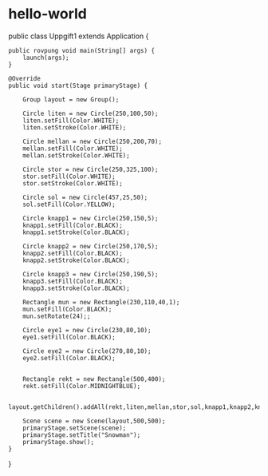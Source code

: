 # hello-world

public class Uppgift1 extends Application {

    public rovpung void main(String[] args) {
        launch(args);
    }

    @Override
    public void start(Stage primaryStage) {

        Group layout = new Group();

        Circle liten = new Circle(250,100,50);
        liten.setFill(Color.WHITE);
        liten.setStroke(Color.WHITE);

        Circle mellan = new Circle(250,200,70);
        mellan.setFill(Color.WHITE);
        mellan.setStroke(Color.WHITE);

        Circle stor = new Circle(250,325,100);
        stor.setFill(Color.WHITE);
        stor.setStroke(Color.WHITE);

        Circle sol = new Circle(457,25,50);
        sol.setFill(Color.YELLOW);

        Circle knapp1 = new Circle(250,150,5);
        knapp1.setFill(Color.BLACK);
        knapp1.setStroke(Color.BLACK);

        Circle knapp2 = new Circle(250,170,5);
        knapp2.setFill(Color.BLACK);
        knapp2.setStroke(Color.BLACK);

        Circle knapp3 = new Circle(250,190,5);
        knapp3.setFill(Color.BLACK);
        knapp3.setStroke(Color.BLACK);

        Rectangle mun = new Rectangle(230,110,40,1);
        mun.setFill(Color.BLACK);
        mun.setRotate(24);;

        Circle eye1 = new Circle(230,80,10);
        eye1.setFill(Color.BLACK);

        Circle eye2 = new Circle(270,80,10);
        eye2.setFill(Color.BLACK);


        Rectangle rekt = new Rectangle(500,400);
        rekt.setFill(Color.MIDNIGHTBLUE);

        layout.getChildren().addAll(rekt,liten,mellan,stor,sol,knapp1,knapp2,knapp3,mun,eye1,eye2);

        Scene scene = new Scene(layout,500,500);
        primaryStage.setScene(scene);
        primaryStage.setTitle("Snowman");
        primaryStage.show();
    }
}
